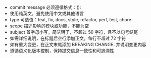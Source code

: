 - commit message 必须遵循格式：<type>(<scope>): <subject>
- 使用纯英文，避免使用中文或其他语言
- type 可选值：feat, fix, docs, style, refactor, perf, test, chore
- scope 描述影响的模块或功能，不能为空
- subject 首字母小写，简洁明了，不超过 50 字符，且不以句号结尾
- 如需详细说明，在标题后空行添加正文，每行不超过 72 字符
- 如有重大变更，在正文末尾添加 BREAKING CHANGE: 并说明变更内容
- 遵循语义化版本控制，保持提交信息一致性和可追溯性
